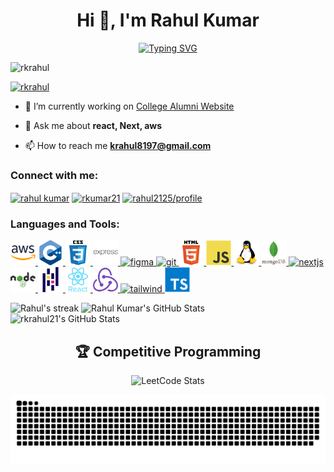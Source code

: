 <h1 align="center">Hi 👋, I'm Rahul Kumar</h1>
<div align="center">
  <a href="https://git.io/typing-svg"><img src="https://readme-typing-svg.demolab.com?font=Fira+Code&size=24&pause=1000&color=88B1FD&center=true&vCenter=true&width=435&lines=Always+learning+new+things;Full+Stack+Developer" alt="Typing SVG" /></a>
</div>

<p align="left"> <img src="https://komarev.com/ghpvc/?username=rkrahul&label=Profile%20views&color=0e75b6&style=flat" alt="rkrahul" /> </p>

<p align="left"> <a href="https://github.com/ryo-ma/github-profile-trophy"><img src="https://github-profile-trophy.vercel.app/?username=rkrahul" alt="rkrahul" /></a> </p>

- 🔭 I’m currently working on [College Alumni Website](https://github.com/IT-MITMAAI/mitmaai-n14)

- 💬 Ask me about **react, Next, aws**

- 📫 How to reach me **krahul8197@gmail.com**

<h3 align="left">Connect with me:</h3>
<p align="left">
<a href="https://linkedin.com/in/rahul kumar" target="blank"><img align="center" src="https://raw.githubusercontent.com/rahuldkjain/github-profile-readme-generator/master/src/images/icons/Social/linked-in-alt.svg" alt="rahul kumar" height="30" width="40" /></a>
<a href="https://www.leetcode.com/rkumar21" target="blank"><img align="center" src="https://raw.githubusercontent.com/rahuldkjain/github-profile-readme-generator/master/src/images/icons/Social/leet-code.svg" alt="rkumar21" height="30" width="40" /></a>
<a href="https://auth.geeksforgeeks.org/user/rahul2125/profile" target="blank"><img align="center" src="https://raw.githubusercontent.com/rahuldkjain/github-profile-readme-generator/master/src/images/icons/Social/geeks-for-geeks.svg" alt="rahul2125/profile" height="30" width="40" /></a>
</p>

<h3 align="left">Languages and Tools:</h3>
<p align="left"> <a href="https://aws.amazon.com" target="_blank" rel="noreferrer"> <img src="https://raw.githubusercontent.com/devicons/devicon/master/icons/amazonwebservices/amazonwebservices-original-wordmark.svg" alt="aws" width="40" height="40"/> </a> <a href="https://www.w3schools.com/cpp/" target="_blank" rel="noreferrer"> <img src="https://raw.githubusercontent.com/devicons/devicon/master/icons/cplusplus/cplusplus-original.svg" alt="cplusplus" width="40" height="40"/> </a> <a href="https://www.w3schools.com/css/" target="_blank" rel="noreferrer"> <img src="https://raw.githubusercontent.com/devicons/devicon/master/icons/css3/css3-original-wordmark.svg" alt="css3" width="40" height="40"/> </a> <a href="https://expressjs.com" target="_blank" rel="noreferrer"> <img src="https://raw.githubusercontent.com/devicons/devicon/master/icons/express/express-original-wordmark.svg" alt="express" width="40" height="40"/> </a> <a href="https://www.figma.com/" target="_blank" rel="noreferrer"> <img src="https://www.vectorlogo.zone/logos/figma/figma-icon.svg" alt="figma" width="40" height="40"/> </a> <a href="https://git-scm.com/" target="_blank" rel="noreferrer"> <img src="https://www.vectorlogo.zone/logos/git-scm/git-scm-icon.svg" alt="git" width="40" height="40"/> </a> <a href="https://www.w3.org/html/" target="_blank" rel="noreferrer"> <img src="https://raw.githubusercontent.com/devicons/devicon/master/icons/html5/html5-original-wordmark.svg" alt="html5" width="40" height="40"/> </a> <a href="https://developer.mozilla.org/en-US/docs/Web/JavaScript" target="_blank" rel="noreferrer"> <img src="https://raw.githubusercontent.com/devicons/devicon/master/icons/javascript/javascript-original.svg" alt="javascript" width="40" height="40"/> </a> <a href="https://www.linux.org/" target="_blank" rel="noreferrer"> <img src="https://raw.githubusercontent.com/devicons/devicon/master/icons/linux/linux-original.svg" alt="linux" width="40" height="40"/> </a> <a href="https://www.mongodb.com/" target="_blank" rel="noreferrer"> <img src="https://raw.githubusercontent.com/devicons/devicon/master/icons/mongodb/mongodb-original-wordmark.svg" alt="mongodb" width="40" height="40"/> </a> <a href="https://nextjs.org/" target="_blank" rel="noreferrer"> <img src="https://cdn.worldvectorlogo.com/logos/nextjs-2.svg" alt="nextjs" width="40" height="40"/> </a> <a href="https://nodejs.org" target="_blank" rel="noreferrer"> <img src="https://raw.githubusercontent.com/devicons/devicon/master/icons/nodejs/nodejs-original-wordmark.svg" alt="nodejs" width="40" height="40"/> </a> <a href="https://pandas.pydata.org/" target="_blank" rel="noreferrer"> <img src="https://raw.githubusercontent.com/devicons/devicon/2ae2a900d2f041da66e950e4d48052658d850630/icons/pandas/pandas-original.svg" alt="pandas" width="40" height="40"/> </a> <a href="https://reactjs.org/" target="_blank" rel="noreferrer"> <img src="https://raw.githubusercontent.com/devicons/devicon/master/icons/react/react-original-wordmark.svg" alt="react" width="40" height="40"/> </a> <a href="https://redux.js.org" target="_blank" rel="noreferrer"> <img src="https://raw.githubusercontent.com/devicons/devicon/master/icons/redux/redux-original.svg" alt="redux" width="40" height="40"/> </a> <a href="https://tailwindcss.com/" target="_blank" rel="noreferrer"> <img src="https://www.vectorlogo.zone/logos/tailwindcss/tailwindcss-icon.svg" alt="tailwind" width="40" height="40"/> </a> <a href="https://www.typescriptlang.org/" target="_blank" rel="noreferrer"> <img src="https://raw.githubusercontent.com/devicons/devicon/master/icons/typescript/typescript-original.svg" alt="typescript" width="40" height="40"/> </a> </p>


<!-- Card Section -->
<div class="d-block">
  <img alt="Rahul's streak" src="https://github-readme-streak-stats-eight.vercel.app/?user=rkrahul21&theme=nord&hide_border=false&short_numbers=true" width=50.7% align=left/>
  <img src="https://github-readme-stats.vercel.app/api?username=rkrahul21&theme=nord" alt="Rahul Kumar's GitHub Stats" width=45.7% />
</div>
  <img src="https://github-readme-stats.vercel.app/api/top-langs/?username=rkrahul21&theme=nord&show_icons=true&layout=compact" alt="rkrahul21's GitHub Stats" height="180px" />

  <!-- coding platform graph -->
  <h2 align="center">🏆 Competitive Programming</h2>
<p align="center">
  <img src="https://leetcard.jacoblin.cool/rkumar21?ext=contest" alt="LeetCode Stats" width="45%"/>
</p>

<!-- sanke game -->

<picture>
  <source media="(prefers-color-scheme: dark)" srcset="https://raw.githubusercontent.com/rkrahul21/rkrahul21/output/github-snake-dark.svg" />
  <source media="(prefers-color-scheme: light)" srcset="https://raw.githubusercontent.com/rkrahul21/rkrahul21/output/github-snake.svg" />
  <img alt="github-snake" src="https://raw.githubusercontent.com/rkrahul21/rkrahul21/output/github-snake.svg" />
</picture>


